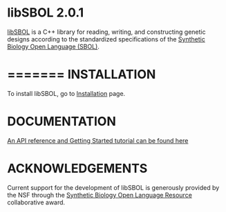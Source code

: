 libSBOL 2.0.1
======================================

[libSBOL](https://github.com/SynBioDex/libSBOL) is a C++ library for reading, writing, and constructing genetic designs according to the standardized specifications of the [Synthetic Biology Open Language (SBOL)](http://www.sbolstandard.org/).  

=======
INSTALLATION
============
To install libSBOL, go to [Installation](http://synbiodex.github.io/libSBOL/installation.html) page.

DOCUMENTATION
=============
[An API reference and Getting Started tutorial can be found here](http://synbiodex.github.io/libSBOL/#doxygen)

ACKNOWLEDGEMENTS
================
Current support for the development of libSBOL is generously provided by the NSF through the [Synthetic Biology Open Language Resource](http://www.nsf.gov/awardsearch/showAward?AWD_ID=1355909) collaborative award.
